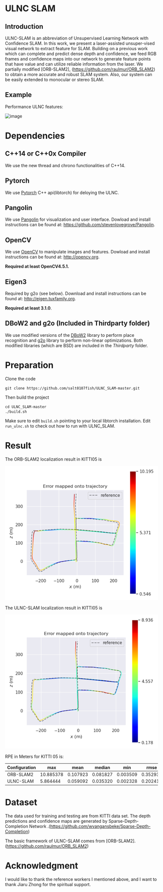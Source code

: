 # ULNC SLAM

## Introduction
ULNC-SLAM is an abbreviation of Unsupervised Learning Network with Confidence SLAM. In this work, we present a laser-assisted unsuper-vised visual network to extract feature for SLAM. Building on a previous work which can complete and predict dense depth and confidence, we feed RGB frames and confidence maps into our network to generate feature points that have value and can utilize reliable information from the laser. We partially modified [ORB-SLAM2], (https://github.com/raulmur/ORB_SLAM2) to obtain a more accurate and robust SLAM system. Also, our system can be easily extended to monocular or stereo SLAM.

## Example
Performance ULNC features:

![image](pic/ulnc.gif)

# Dependencies

## C++14 or C++0x Compiler
We use the new thread and chrono functionalities of C++14.

## Pytorch
We use [Pytorch](https://github.com/pytorch/pytorch) C++ api(libtorch) for deloying the ULNC. 

## Pangolin
We use [Pangolin](https://github.com/stevenlovegrove/Pangolin) for visualization and user interface. Dowload and install instructions can be found at: https://github.com/stevenlovegrove/Pangolin.

## OpenCV
We use [OpenCV](http://opencv.org) to manipulate images and features. Dowload and install instructions can be found at: http://opencv.org. 

**Required at least OpenCV4.5.1.**

## Eigen3
Required by g2o (see below). Download and install instructions can be found at: http://eigen.tuxfamily.org. 

**Required at least 3.1.0**.

## DBoW2 and g2o (Included in Thirdparty folder)
We use modified versions of the [DBoW2](https://github.com/dorian3d/DBoW2) library to perform place recognition and [g2o](https://github.com/RainerKuemmerle/g2o) library to perform non-linear optimizations. Both modified libraries (which are BSD) are included in the *Thirdparty* folder.

# Preparation
Clone the code
```
git clone https://github.com/salt0107fish/ULNC_SLAM-master.git
```
Then build the project 
```
cd ULNC_SLAM-master
./build.sh
```
Make sure to edit `build.sh` pointing to your local libtorch installation. Edit `run_ulnc.sh` to check out how to run with ULNC_SLAM.

# Result
The ORB-SLAM2 localization result in KITTI05 is

![image](pic/orb.png)

The ULNC-SLAM localization result in KITTI05 is

![image](pic/ulnc.png)

RPE in Meters for KITTI 05 is:

  Configuration | max  | mean | median | min | rmse | sse | std
 --------------- | ----- | ------  | ------ | ------ | ------ | ------ | ------
 ORB-SLAM2  | 10.885378 | 0.107923 | 0.081827 | 0.003509 | 0.352939 | 134.779983 | 0.336033 
 ULNC-SLAM  | 5.864444 | 0.059092 | 0.035320 | 0.002328 | 0.202411 | 74.852742 | 0.193593   

# Dataset

The data used for training and testing are from KITTI data set. The depth predictions and confidence maps are generated by Sparse-Depth-Completion Network .(https://github.com/wvangansbeke/Sparse-Depth-Completion)

The basic framework of ULNC-SLAM comes from [ORB-SLAM2]. (https://github.com/raulmur/ORB_SLAM2)

# Acknowledgment

I would like to thank the reference workers I mentioned above, and I want to thank Jiaru Zhong for the spiritual support.
